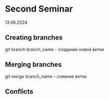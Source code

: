 # Second Seminar
13.06.2024
## Creating branches
git branch branch_name - создание новой ветки
## Merging branches 
git merge branch_name - слияние веток
## Conflicts